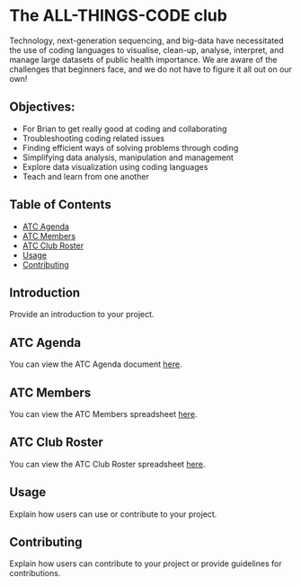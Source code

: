 # The ALL-THINGS-CODE club

Technology, next-generation sequencing, and big-data have necessitated the use of coding languages to visualise, clean-up, analyse, interpret, and manage large datasets of public health importance. We are aware of the challenges that beginners face, and we do not have to figure it all out on our own!

## Objectives:

- For Brian to get really good at coding and collaborating
- Troubleshooting coding related issues
- Finding efficient ways of solving problems through coding
- Simplifying data analysis, manipulation and management
- Explore data visualization using coding languages
- Teach and learn from one another

## Table of Contents

- [ATC Agenda](#atc-agenda)
- [ATC Members](#atc-members)
- [ATC Club Roster](#atc-club-roster)
- [Usage](#usage)
- [Contributing](#contributing)

## Introduction

Provide an introduction to your project.

## ATC Agenda

You can view the ATC Agenda document [here](https://drive.google.com/your-agenda-link).

## ATC Members

You can view the ATC Members spreadsheet [here](https://drive.google.com/your-members-link).

## ATC Club Roster

You can view the ATC Club Roster spreadsheet [here](https://drive.google.com/your-roster-link).

## Usage

Explain how users can use or contribute to your project.

## Contributing

Explain how users can contribute to your project or provide guidelines for contributions.

